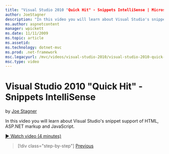 ```yaml
---
title: "Visual Studio 2010 "Quick Hit" - Snippets IntelliSense | Microsoft Docs"
author: JoeStagner
description: "In this video you will learn about Visual Studio's snippet support of HTML, ASP.NET markup and JavaScript."
ms.author: aspnetcontent
manager: wpickett
ms.date: 11/11/2009
ms.topic: article
ms.assetid: 
ms.technology: dotnet-mvc
ms.prod: .net-framework
msc.legacyurl: /mvc/videos/visual-studio-2010/visual-studio-2010-quick-hit-snippets-intellisense
msc.type: video
---
```

Visual Studio 2010 "Quick Hit" - Snippets IntelliSense
====================
by [Joe Stagner](https://github.com/JoeStagner)

In this video you will learn about Visual Studio's snippet support of HTML, ASP.NET markup and JavaScript.

[&#9654; Watch video (4 minutes)](https://channel9.msdn.com/Blogs/ASP-NET-Site-Videos/visual-studio-2010-quick-hit-snippets-intellisense)

>[!div class="step-by-step"]
[Previous](visual-studio-2010-quick-hit-websites-instead-of-web-projects.md)